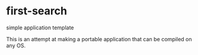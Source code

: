 # first-search
simple application template

This is an attempt at making a portable application that can be compiled on any OS.
